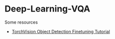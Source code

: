 # Deep-Learning-VQA

Some resources

- [TorchVision Object Detection Finetuning Tutorial](https://pytorch.org/tutorials/intermediate/torchvision_tutorial.html#putting-everything-together)
